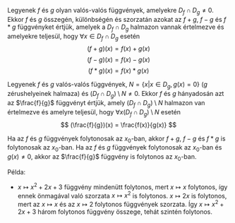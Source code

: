 Legyenek $f$ és $g$ olyan valós-valós függvények, amelyekre $D_f \cap D_g\neq0$. Ekkor $f$ és $g$ összegén, különbségén és szorzatán azokat az $f+g$, $f-g$ és $f*g$ függvényket értjük, amelyek a $D_f \cap D_g$ halmazon vannak értelmezve és amelyekre teljesül, hogy $\forall x \in D_f \cap D_g$ esetén
$$
(f+g)(x) = f(x)+g(x)
$$
$$
(f-g)(x) = f(x)-g(x)
$$
$$
(f*g)(x) = f(x)*g(x)
$$

Legyenek $f$ és $g$ valós-valós függvények, $N = \{x|x\in D_g, g(x)=0\}$ ($g$ zérushelyeinek halmaza) és $(D_f\cap D_g)\setminus N \neq 0$. Ekkor $f$ és $g$ hányadosán azt az $\frac{f}{g}$ függvényt értjük, amely $(D_f\cap D_g)\setminus N$ halmazon van értelmezve és amelyre teljesül, hogy $\forall x (D_f \cap D_g)\setminus N$ esetén
$$
(\frac{f}{g})(x) = \frac{f(x)}{g(x)}
$$

Ha az $f$ és $g$ függvények folytonosak az $x_0$-ban, akkor $f+g$, $f-g$ és $f*g$ is folytonosak az $x_0$-ban.
Ha az $f$ és $g$ függvények folytonosak az $x_0$-ban és $g(x)\neq0$, akkor az $\frac{f}{g}$ függvény is folytonos az $x_0$-ban.

Példa:
- $x \mapsto x^2 +2x+3$ függvény mindenütt folytonos, mert $x \mapsto x$ folytonos, így ennek önmagával való szorzata $x \mapsto x^2$ is folytonos. $x \mapsto 2x$ is folytonos, mert az $x \mapsto x$ és az $x \mapsto 2$ folytonos függvények szorzata. Így $x \mapsto x^2+2x+3$ három folytonos függvény összege, tehát szintén folytonos.
